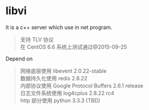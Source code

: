 # libvi
It is a c++ server which use in net program.
<blockquote>
支持 TLV 协议 <br/>
在 CentOS 6.6 系统上测试通过@2015-09-25 <br/>
</blockquote>

Depend on
<blockquote>
网络底层使用 libevent 2.0.22-stable <br/>
数据持久化使用 redis 2.8.22 <br/>
内部协议使用 Google Protocol Buffers 2.6.1 release <br/>
日志文件系统使用 log4cplus 2.8.22 rc4 <br/>
http 部分使用 python 3.3.3 (TBD)<br/>
</blockquote>

